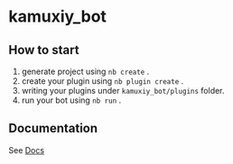 # kamuxiy_bot

## How to start

1. generate project using `nb create` .
2. create your plugin using `nb plugin create` .
3. writing your plugins under `kamuxiy_bot/plugins` folder.
4. run your bot using `nb run` .

## Documentation

See [Docs](https://v2.nonebot.dev/)
